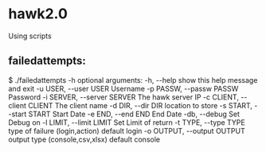 hawk2.0
=======

Using scripts

<h2>failedattempts:</h2>
    $ ./failedattempts -h
      optional arguments:
      -h, --help            show this help message and exit
      -u USER, --user USER  Username
      -p PASSW, --passw PASSW
                        Password
      -i SERVER, --server SERVER
                        The hawk server IP
      -c CLIENT, --client CLIENT
                        The client name
      -d DIR, --dir DIR     location to store
      -s START, --start START
                        Start Date
      -e END, --end END     End Date
      -db, --debug          Set Debug on
      -l LIMIT, --limit LIMIT
                        Set Limit of return
      -t TYPE, --type TYPE  type of failure (login,action) default login
      -o OUTPUT, --output OUTPUT
                        output type (console,csv,xlsx) default console  
